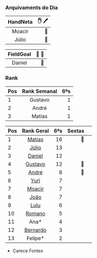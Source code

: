 ### Arquivaments do Dia
| HandNeta     |   :hand: :pen:  |  
|:--------:|---:|                            
| Moacir |:medal_sports:| 
| Júlio |:medal_sports:| 

|FieldGoal|:evergreen_tree: :football: |  
|:--------:     |---:| 
|  Daniel|  :medal_sports: |

### Rank
|Pos| Rank Semanal |6ªs |  
|:--|:--------:    |---:| 
| 1 | Gustavo | 1 |
| 2 | André | 1 |
| 3 | Matias| 1 |

|Pos| Rank Geral      |6ªs    | Sextas ||
|:--|:--------: |---:| ---:|---:|
| 1 | [Matias](https://www.linkedin.com/in/deandreamatias/)                         | 16 |:basketball:||
| 2 | [Júlio](https://www.linkedin.com/in/juliolpiva/)                              | 13 |||
| 3 | [Daniel](https://www.linkedin.com/in/mrdanielfsch/)                           | 12 |||
| 4 | [Gustavo](https://www.linkedin.com/in/gustavo-deitos-bernardini-370264145/)   | 12 |:basketball:||
| 5 | [André](https://github.com/Milack27)                                          | 8 |:basketball:| |
| 6 | [Yuri](https://www.linkedin.com/in/yuri-juppa-3285bb124/)                     | 7 |||
| 7 | [Moacir](https://www.linkedin.com/in/moacirosa/)                              | 7 |||
| 8| [João](https://www.linkedin.com/in/jo%C3%A3o-pedro-dos-reis-8923b0a9/)        | 7 |||
| 9 | [Lulu](https://www.linkedin.com/in/luis-felipe-90666758)                      | 6 |||
| 10| [Romano](https://www.linkedin.com/in/romanosw/)                                | 5 ||| 
| 11 | Ana*                                                                         | 4 |||
| 12| [Bernardo](https://www.linkedin.com/in/bhpmurta/)                             | 3 |||
| 13| Felipe*                                                                       | 2 ||||
 * Carece Fontes

